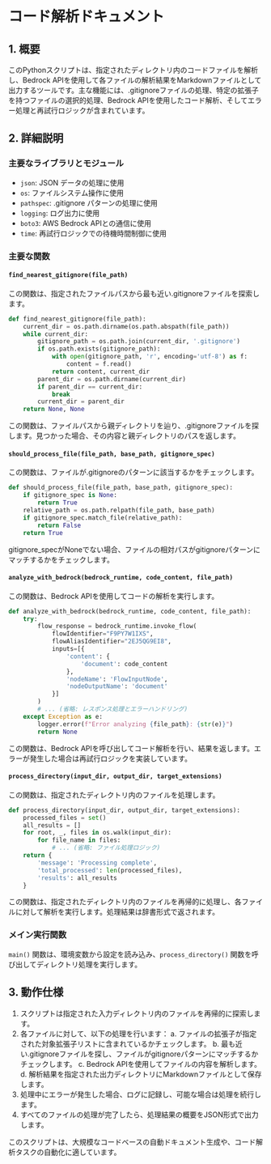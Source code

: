 # コード解析ドキュメント

## 1. 概要
このPythonスクリプトは、指定されたディレクトリ内のコードファイルを解析し、Bedrock APIを使用して各ファイルの解析結果をMarkdownファイルとして出力するツールです。主な機能には、.gitignoreファイルの処理、特定の拡張子を持つファイルの選択的処理、Bedrock APIを使用したコード解析、そしてエラー処理と再試行ロジックが含まれています。

## 2. 詳細説明

### 主要なライブラリとモジュール
- `json`: JSON データの処理に使用
- `os`: ファイルシステム操作に使用
- `pathspec`: .gitignore パターンの処理に使用
- `logging`: ログ出力に使用
- `boto3`: AWS Bedrock APIとの通信に使用
- `time`: 再試行ロジックでの待機時間制御に使用

### 主要な関数

#### `find_nearest_gitignore(file_path)`
この関数は、指定されたファイルパスから最も近い.gitignoreファイルを探索します。

```python
def find_nearest_gitignore(file_path):
    current_dir = os.path.dirname(os.path.abspath(file_path))
    while current_dir:
        gitignore_path = os.path.join(current_dir, '.gitignore')
        if os.path.exists(gitignore_path):
            with open(gitignore_path, 'r', encoding='utf-8') as f:
                content = f.read()
            return content, current_dir
        parent_dir = os.path.dirname(current_dir)
        if parent_dir == current_dir:
            break
        current_dir = parent_dir
    return None, None
```

この関数は、ファイルパスから親ディレクトリを辿り、.gitignoreファイルを探します。見つかった場合、その内容と親ディレクトリのパスを返します。

#### `should_process_file(file_path, base_path, gitignore_spec)`
この関数は、ファイルが.gitignoreのパターンに該当するかをチェックします。

```python
def should_process_file(file_path, base_path, gitignore_spec):
    if gitignore_spec is None:
        return True
    relative_path = os.path.relpath(file_path, base_path)
    if gitignore_spec.match_file(relative_path):
        return False
    return True
```

gitignore_specがNoneでない場合、ファイルの相対パスがgitignoreパターンにマッチするかをチェックします。

#### `analyze_with_bedrock(bedrock_runtime, code_content, file_path)`
この関数は、Bedrock APIを使用してコードの解析を実行します。

```python
def analyze_with_bedrock(bedrock_runtime, code_content, file_path):
    try:
        flow_response = bedrock_runtime.invoke_flow(
            flowIdentifier="F9PY7W1IXS",
            flowAliasIdentifier="2EJ5QG9EI8",
            inputs=[{
                'content': {
                    'document': code_content
                },
                'nodeName': 'FlowInputNode',
                'nodeOutputName': 'document'
            }]
        )
        # ... (省略: レスポンス処理とエラーハンドリング)
    except Exception as e:
        logger.error(f"Error analyzing {file_path}: {str(e)}")
        return None
```

この関数は、Bedrock APIを呼び出してコード解析を行い、結果を返します。エラーが発生した場合は再試行ロジックを実装しています。

#### `process_directory(input_dir, output_dir, target_extensions)`
この関数は、指定されたディレクトリ内のファイルを処理します。

```python
def process_directory(input_dir, output_dir, target_extensions):
    processed_files = set()
    all_results = []
    for root, _, files in os.walk(input_dir):
        for file_name in files:
            # ... (省略: ファイル処理ロジック)
    return {
        'message': 'Processing complete',
        'total_processed': len(processed_files),
        'results': all_results
    }
```

この関数は、指定されたディレクトリ内のファイルを再帰的に処理し、各ファイルに対して解析を実行します。処理結果は辞書形式で返されます。

### メイン実行関数
`main()` 関数は、環境変数から設定を読み込み、`process_directory()` 関数を呼び出してディレクトリ処理を実行します。

## 3. 動作仕様
1. スクリプトは指定された入力ディレクトリ内のファイルを再帰的に探索します。
2. 各ファイルに対して、以下の処理を行います：
   a. ファイルの拡張子が指定された対象拡張子リストに含まれているかチェックします。
   b. 最も近い.gitignoreファイルを探し、ファイルがgitignoreパターンにマッチするかチェックします。
   c. Bedrock APIを使用してファイルの内容を解析します。
   d. 解析結果を指定された出力ディレクトリにMarkdownファイルとして保存します。
3. 処理中にエラーが発生した場合、ログに記録し、可能な場合は処理を続行します。
4. すべてのファイルの処理が完了したら、処理結果の概要をJSON形式で出力します。

このスクリプトは、大規模なコードベースの自動ドキュメント生成や、コード解析タスクの自動化に適しています。